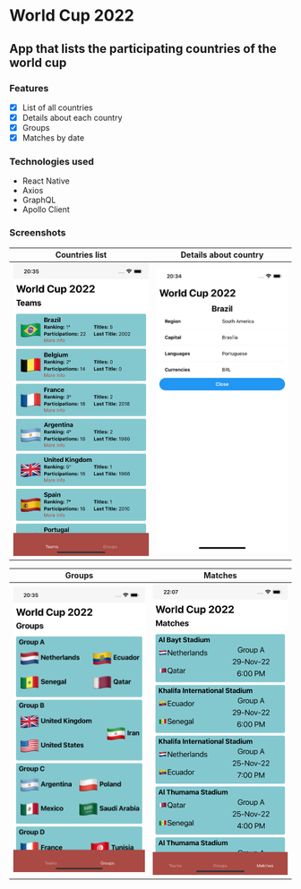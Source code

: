# World Cup 2022

## App that lists the participating countries of the world cup

### Features
- [x] List of all countries
- [x] Details about each country
- [x] Groups
- [x] Matches by date

### Technologies used
- React Native
- Axios
- GraphQL
- Apollo Client
### Screenshots

<table>
<thead>
<tr>
<th>Countries list</th>
<th>Details about country</th>
</tr>
</thead>
<tbody>
<tr>
<td>
<img alt="Teams" src="https://raw.githubusercontent.com/rbalves/world-cup-countries-app/main/assets/teams.png"/>
</td>
<td>
<img alt="Modal" src="https://raw.githubusercontent.com/rbalves/world-cup-countries-app/main/assets/modal.png"/>
</td>
</tr>
</tbody>
</table>

<table>
<thead>
<tr>
<th>Groups</th>
<th>Matches</th>
</tr>
</thead>
<tbody>
<tr>
<td>
<img alt="Groups" src="https://raw.githubusercontent.com/rbalves/world-cup-countries-app/main/assets/groups-page.png"/>
</td>
<td>
<img alt="Matches" src="https://raw.githubusercontent.com/rbalves/world-cup-countries-app/main/assets/matches.png"/>
</td>
</tr>
</tbody>
</table>